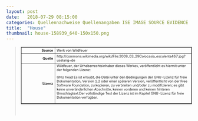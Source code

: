 ```yaml
---
layout: post
date:   2018-07-29 08:15:00
categories: Quellennachweise Quellenangaben ISE IMAGE SOURCE EVIDENCE
title:  "House"
thumbnail: house-158939_640-150x150.png
---
```


<div class="entry-content">
<blockquote>

<table style="font-size: xx-small" border="1" cellpadding="2">
<tbody>
<tr>
<th style="text-align: right" width="81"><strong>Source</strong></th>
<td>Werk von Wildfeuer</td>
</tr>
<tr>
<th style="text-align: right" width="81"><strong>Quelle</strong></th>
<td>http://commons.wikimedia.org/wiki/File:2009_03_29Colocasia_esculenta467.jpg?uselang=de</td>
</tr>
<tr>
<th style="text-align: right" width="81"><strong>Lizenz</strong></th>
<td>Wildfeuer, der Urheberrechtsinhaber dieses Werkes, veröffentlicht es hiermit unter der folgenden Lizenz:
<p>GNU head Es ist erlaubt, die Datei unter den Bedingungen der GNU-Lizenz für freie Dokumentation, Version 1.2 oder einer späteren Version, veröffentlicht von der Free Software Foundation, zu kopieren, zu verbreiten und/oder zu modifizieren; es gibt keine unveränderlichen Abschnitte, keinen vorderen und keinen hinteren Umschlagtext.Der vollständige Text der Lizenz ist im Kapitel GNU-Lizenz für freie Dokumentation verfügbar.</p>
</td>
</tr>
</tbody>
</table>
<p>&nbsp;</p>

</blockquote>
</div><!-- .entry-content -->
